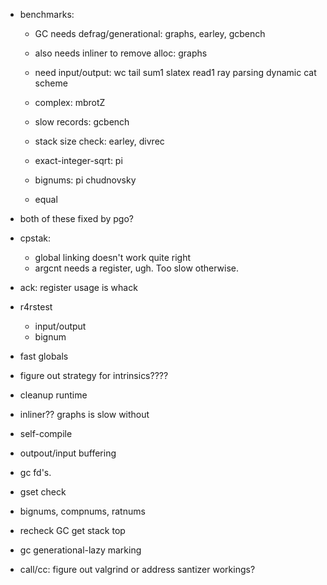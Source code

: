 * benchmarks:
  * GC needs defrag/generational: graphs, earley, gcbench
  * also needs inliner to remove alloc: graphs
  
  * need input/output: wc tail sum1 slatex read1 ray parsing dynamic cat scheme
  
  * complex: mbrotZ
  
  * slow records: gcbench
  * stack size check: earley, divrec

  * exact-integer-sqrt: pi
  * bignums: pi chudnovsky

  * equal

* both of these fixed by pgo?
* cpstak:
  * global linking doesn't work quite right
  * argcnt needs a register, ugh.  Too slow otherwise.
* ack: register usage is whack

* r4rstest
  * input/output
  * bignum

* fast globals

* figure out strategy for intrinsics????
* cleanup runtime
* inliner?? graphs is slow without

* self-compile
* outpout/input buffering
* gc fd's.
* gset check
* bignums, compnums, ratnums

* recheck GC get stack top
* gc generational-lazy marking

* call/cc: figure out valgrind or address santizer workings?
